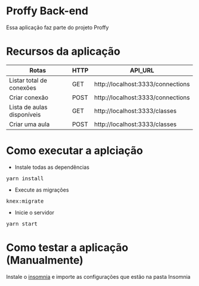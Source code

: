 # Proffy Back-end

Essa aplicação faz parte do projeto Proffy

# Recursos da aplicação

| Rotas                      | HTTP | API_URL                           |
| -------------------------- | ---- | --------------------------------- |
| Listar total de conexões   | GET  | http://localhost:3333/connections |
| Criar conexão              | POST | http://localhost:3333/connections |
| Lista de aulas disponíveis | GET  | http://localhost:3333/classes     |
| Criar uma aula             | POST | http://localhost:3333/classes     |

# Como executar a aplciação

- Instale todas as dependências

<pre>yarn install</pre>

- Execute as migrações

<pre>knex:migrate</pre>

- Inicie o servidor

<pre>yarn start</pre>

# Como testar a aplicação (Manualmente)

Instale o [insomnia](https://insomnia.rest/) e importe as configurações que estão na pasta Insomnia
